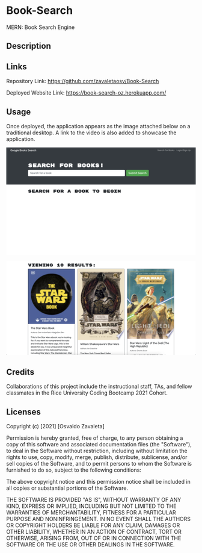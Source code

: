 # Book-Search
MERN: Book Search Engine
## Description


## Links

Repository Link: https://github.com/zavaletaosv/Book-Search

Deployed Website Link: https://book-search-oz.herokuapp.com/
## Usage

Once deployed, the application appears as the image attached below on a traditional desktop. A link to the video is also added to showcase the application.

<img
src="./images/ss1.png"
alt="A screenshot of the application" />

<img
src="./images/ss2.png"
alt="A screenshot of the application" />


## Credits

Collaborations of this project include the instructional staff, TAs, and fellow classmates in the Rice University Coding Bootcamp 2021 Cohort.

## Licenses

Copyright (c) [2021] [Osvaldo Zavaleta]

Permission is hereby granted, free of charge, to any person obtaining a copy of this software and associated documentation files (the "Software"), to deal in the Software without restriction, including without limitation the rights to use, copy, modify, merge, publish, distribute, sublicense, and/or sell copies of the Software, and to permit persons to whom the Software is furnished to do so, subject to the following conditions:

The above copyright notice and this permission notice shall be included in all copies or substantial portions of the Software.

THE SOFTWARE IS PROVIDED "AS IS", WITHOUT WARRANTY OF ANY KIND, EXPRESS OR IMPLIED, INCLUDING BUT NOT LIMITED TO THE WARRANTIES OF MERCHANTABILITY, FITNESS FOR A PARTICULAR PURPOSE AND NONINFRINGEMENT. IN NO EVENT SHALL THE AUTHORS OR COPYRIGHT HOLDERS BE LIABLE FOR ANY CLAIM, DAMAGES OR OTHER LIABILITY, WHETHER IN AN ACTION OF CONTRACT, TORT OR OTHERWISE, ARISING FROM, OUT OF OR IN CONNECTION WITH THE SOFTWARE OR THE USE OR OTHER DEALINGS IN THE SOFTWARE.
